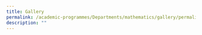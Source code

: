 ```yaml
---
title: Gallery
permalink: /academic-programmes/Departments/mathematics/gallery/permalink
description: ""
---
```

